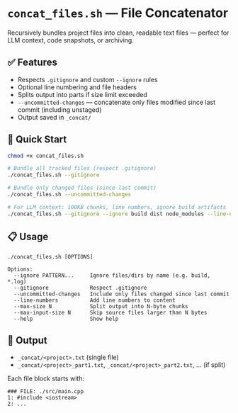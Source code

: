 # `concat_files.sh` — File Concatenator

Recursively bundles project files into clean, readable text files — perfect for LLM context, code snapshots, or archiving.

## ✅ Features

- Respects `.gitignore` and custom `--ignore` rules  
- Optional line numbering and file headers  
- Splits output into parts if size limit exceeded  
- `--uncommitted-changes` — concatenate only files modified since last commit (including unstaged)  
- Output saved in `_concat/`

## 🚀 Quick Start

```sh
chmod +x concat_files.sh

# Bundle all tracked files (respect .gitignore)
./concat_files.sh --gitignore

# Bundle only changed files (since last commit)
./concat_files.sh --uncommitted-changes

# For LLM context: 100KB chunks, line numbers, ignore build artifacts
./concat_files.sh --gitignore --ignore build dist node_modules --line-numbers --max-size 102400
```

## 📋 Usage

```text
./concat_files.sh [OPTIONS]

Options:
  --ignore PATTERN...     Ignore files/dirs by name (e.g. build, *.log)
  --gitignore             Respect .gitignore
  --uncommitted-changes   Include only files changed since last commit
  --line-numbers          Add line numbers to content
  --max-size N            Split output into N-byte chunks
  --max-input-size N      Skip source files larger than N bytes
  --help                  Show help
```

## 📁 Output

- `_concat/<project>.txt` (single file)  
- `_concat/<project>_part1.txt`, `_concat/<project>_part2.txt`, … (if split)

Each file block starts with:
```text
### FILE: ./src/main.cpp
1: #include <iostream>
2: ...
```
